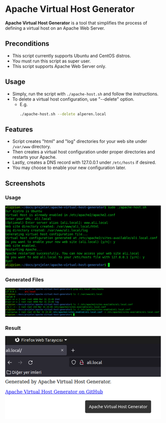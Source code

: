 # Apache Virtual Host Generator
**Apache Virtual Host Generator** is a tool that simplifies the process of defining a virtual host on an Apache Web Server.
## Preconditions
* This script currently supports Ubuntu and CentOS distros.
* You must run this script as super user.
* This script supports Apache Web Server only.
## Usage
* Simply, run the script with `./apache-host.sh` and follow the instructions.
* To delete a virtual host configuration, use "--delete" option.
    - E.g.
        ```bash
        ./apache-host.sh --delete alperen.local
        ```
## Features
* Script creates "html" and "log" directories for your web site under `/var/www` directory.
* Then creates a virtual host configuration under proper directories and restarts your Apache.
* Lastly, creates a DNS record with 127.0.0.1 under `/etc/hosts` if desired.
* You may choose to enable your new configuration later.

## Screenshots
### Usage
![Apache Virtual Host Generator](screenshots/usage.png)

### Generated Files
![Apache Virtual Host Generator](screenshots/file_list.png)

### Result
![Apache Virtual Host Generator](screenshots/result.png)